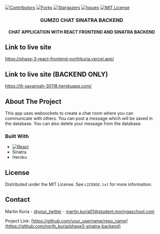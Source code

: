 [![Contributors][contributors-shield]][contributors-url]
[![Forks][forks-shield]][forks-url]
[![Stargazers][stars-shield]][stars-url]
[![Issues][issues-shield]][issues-url]
[![MIT License][license-shield]][license-url]



 <h3 align="center">GUMZO CHAT SINATRA BACKEND</h3>
 <h4 align="center">CHAT APPLICATION WITH REACT FRONTEND AND SINATRA BACKEND</h4>

## Link to live site
https://phase-3-react-frontend-northkuria.vercel.app/

## Link to live site (BACKEND ONLY)
https://lit-savannah-30118.herokuapp.com/


## About The Project
This app uses websockets to create a chat room where you can communicate with others. You can post a message which will be saved in the database. You can also delete your message from the database.

### Built With
* [![React][React.js]][React-url]
* Sinatra
* Heroku

## License

Distributed under the MIT License. See `LICENSE.txt` for more information.

## Contact

Martin Kuria - [@your_twitter](https://twitter.com/dwayne_kuria) - martin.kuria01@student.moringaschool.com

Project Link: [https://github.com/your_username/repo_name](https://github.com/north_kuria/phase3-sinatra-backend)




<!-- MARKDOWN LINKS & IMAGES -->
<!-- https://www.markdownguide.org/basic-syntax/#reference-style-links -->
[contributors-shield]: https://img.shields.io/github/contributors/othneildrew/Best-README-Template.svg?style=for-the-badge
[contributors-url]: https://github.com/othneildrew/Best-README-Template/graphs/contributors
[forks-shield]: https://img.shields.io/github/forks/othneildrew/Best-README-Template.svg?style=for-the-badge
[forks-url]: https://github.com/othneildrew/Best-README-Template/network/members
[stars-shield]: https://img.shields.io/github/stars/othneildrew/Best-README-Template.svg?style=for-the-badge
[stars-url]: https://github.com/othneildrew/Best-README-Template/stargazers
[issues-shield]: https://img.shields.io/github/issues/othneildrew/Best-README-Template.svg?style=for-the-badge
[issues-url]: https://github.com/othneildrew/Best-README-Template/issues
[license-shield]: https://img.shields.io/github/license/othneildrew/Best-README-Template.svg?style=for-the-badge
[license-url]: https://github.com/othneildrew/Best-README-Template/blob/master/LICENSE.txt
[linkedin-shield]: https://img.shields.io/badge/-LinkedIn-black.svg?style=for-the-badge&logo=linkedin&colorB=555
[React.js]: https://img.shields.io/badge/React-20232A?style=for-the-badge&logo=react&logoColor=61DAFB
[React-url]: https://reactjs.org/